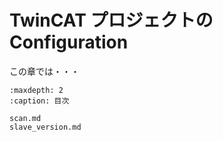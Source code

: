 # TwinCAT プロジェクトのConfiguration

この章では・・・


```{toctree}
:maxdepth: 2
:caption: 目次

scan.md
slave_version.md
```
